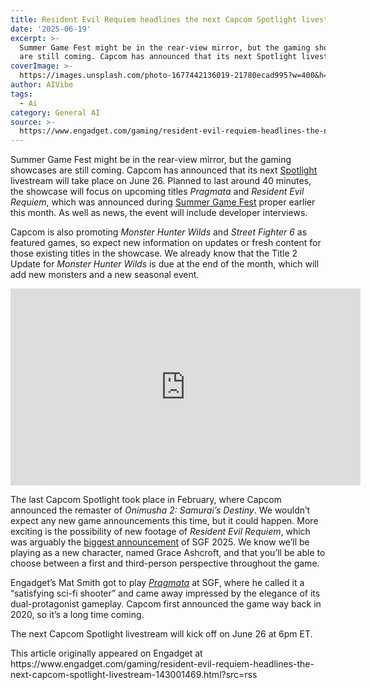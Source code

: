 ```yaml
---
title: Resident Evil Requiem headlines the next Capcom Spotlight livestream
date: '2025-06-19'
excerpt: >-
  Summer Game Fest might be in the rear-view mirror, but the gaming showcases
  are still coming. Capcom has announced that its next Spotlight livestream...
coverImage: >-
  https://images.unsplash.com/photo-1677442136019-21780ecad995?w=400&h=200&fit=crop&auto=format
author: AIVibe
tags:
  - Ai
category: General AI
source: >-
  https://www.engadget.com/gaming/resident-evil-requiem-headlines-the-next-capcom-spotlight-livestream-143001469.html?src=rss
---
```

<p>Summer Game Fest might be in the rear-view mirror, but the gaming showcases are still coming. Capcom has announced that its next <a data-i13n="cpos:1;pos:1" href="https://www.capcom-games.com/showcase/spotlight/en-uk/"><ins>Spotlight</ins></a> livestream will take place on June 26. Planned to last around 40 minutes, the showcase will focus on upcoming titles <em>Pragmata </em>and <em>Resident Evil Requiem</em>, which was announced during <a data-i13n="cpos:2;pos:1" href="https://www.engadget.com/gaming/summer-game-fest-2025-schedule-announcements-new-games-and-everything-else-to-expect-183538568.html"><ins>Summer Game Fest</ins></a> proper earlier this month. As well as news, the event will include developer interviews.</p>
<p>Capcom is also promoting <em>Monster Hunter Wilds</em> and <em>Street Fighter 6</em> as featured games, so expect new information on updates or fresh content for those existing titles in the showcase. We already know that the Title 2 Update for <em>Monster Hunter Wilds </em>is due at the end of the month, which will add new monsters and a new seasonal event.</p>
<span id="end-legacy-contents"></span><div id="7149ab21c87b4e03b0fd8ad7c14814a5"><iframe width="560" height="315" src="https://www.youtube.com/embed/T3tX-0JkN30?si=wpmaAdr2Pg4xLtdW" title="YouTube video player" frameborder="0" allowfullscreen></iframe></div>
<p>The last Capcom Spotlight took place in February, where Capcom announced the remaster of <em>Onimusha 2: Samurai’s Destiny</em>. We wouldn’t expect any new game announcements this time, but it could happen. More exciting is the possibility of new footage of <em>Resident Evil Requiem</em>, which was arguably the <a data-i13n="cpos:3;pos:1" href="https://www.engadget.com/gaming/resident-evil-requiem-gameplay-demo-first--and-third-person-views-sgf-2025-150009510.html"><ins>biggest announcement</ins></a> of SGF 2025. We know we’ll be playing as a new character, named Grace Ashcroft, and that you’ll be able to choose between a first and third-person perspective throughout the game.</p>
<p>Engadget’s Mat Smith got to play <a data-i13n="cpos:4;pos:1" href="https://www.engadget.com/gaming/pragmata-hands-on-demo-sgf-2025-150005007.html"><em><ins>Pragmata</ins></em></a><em>&nbsp;</em>at SGF, where he called it a “satisfying sci-fi shooter” and came away impressed by the elegance of its dual-protagonist gameplay. Capcom first announced the game way back in 2020, so it’s a long time coming.</p>
<p>The next Capcom Spotlight livestream will kick off on June 26 at 6pm ET.</p>This article originally appeared on Engadget at https://www.engadget.com/gaming/resident-evil-requiem-headlines-the-next-capcom-spotlight-livestream-143001469.html?src=rss
